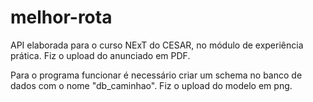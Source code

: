# melhor-rota

API elaborada para o curso NExT do CESAR, no módulo de experiência prática. Fiz o upload do anunciado em PDF.

Para o programa funcionar é necessário criar um schema no banco de dados com o nome "db_caminhao". Fiz o upload do modelo em png. 

